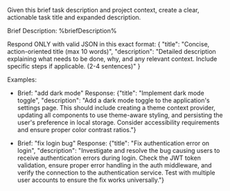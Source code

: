 Given this brief task description and project context, create a clear, actionable task title and expanded description.

Brief Description: %briefDescription%

Respond ONLY with valid JSON in this exact format:
{
"title": "Concise, action-oriented title (max 10 words)",
"description": "Detailed description explaining what needs to be done, why, and any relevant context. Include specific steps if applicable. (2-4 sentences)"
}

Examples:

- Brief: "add dark mode"
  Response: {"title": "Implement dark mode toggle", "description": "Add a dark mode toggle to the application's settings page. This should include creating a theme context provider, updating all components to use theme-aware styling, and persisting the user's preference in local storage. Consider accessibility requirements and ensure proper color contrast ratios."}

- Brief: "fix login bug"
  Response: {"title": "Fix authentication error on login", "description": "Investigate and resolve the bug causing users to receive authentication errors during login. Check the JWT token validation, ensure proper error handling in the auth middleware, and verify the connection to the authentication service. Test with multiple user accounts to ensure the fix works universally."}

